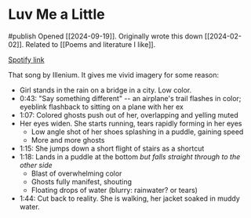 # Luv Me a Little
#publish
Opened [[2024-09-19]]. Originally wrote this down [[2024-02-02]]. Related to [[Poems and literature I like]].

[Spotify link](https://open.spotify.com/track/1SFA5zEVOsLhEg7ynbvQFT)

That song by Illenium. It gives me vivid imagery for some reason:
- Girl stands in the rain on a bridge in a city. Low color.
- 0:43: "Say something different" -- an airplane's trail flashes in color; eyeblink flashback to sitting on a plane with her ex
- 1:07: Colored ghosts push out of her, overlapping and yelling muted
- Her eyes widen. She starts running, tears rapidly forming in her eyes
    - Low angle shot of her shoes splashing in a puddle, gaining speed
    - More and more ghosts
- 1:15: She jumps down a short flight of stairs as a shortcut
- 1:18: Lands in a puddle at the bottom _but falls straight through to the other side_
    - Blast of overwhelming color
    - Ghosts fully manifest, shouting
    - Floating drops of water (blurry: rainwater? or tears)
- 1:44: Cut back to reality. She is walking, her jacket soaked in muddy water.

